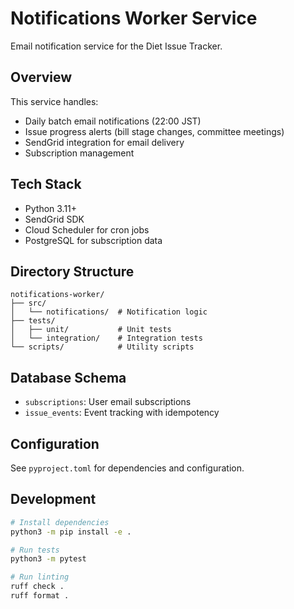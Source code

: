 # Notifications Worker Service

Email notification service for the Diet Issue Tracker.

## Overview

This service handles:

- Daily batch email notifications (22:00 JST)
- Issue progress alerts (bill stage changes, committee meetings)
- SendGrid integration for email delivery
- Subscription management

## Tech Stack

- Python 3.11+
- SendGrid SDK
- Cloud Scheduler for cron jobs
- PostgreSQL for subscription data

## Directory Structure

```
notifications-worker/
├── src/
│   └── notifications/  # Notification logic
├── tests/
│   ├── unit/           # Unit tests
│   └── integration/    # Integration tests
└── scripts/            # Utility scripts
```

## Database Schema

- `subscriptions`: User email subscriptions
- `issue_events`: Event tracking with idempotency

## Configuration

See `pyproject.toml` for dependencies and configuration.

## Development

```bash
# Install dependencies
python3 -m pip install -e .

# Run tests
python3 -m pytest

# Run linting
ruff check .
ruff format .
```
